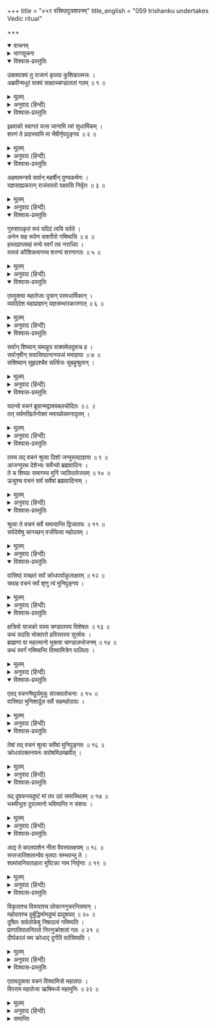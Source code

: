 +++
title = "०५९ वसिष्ठपुत्रशपनम्"
title_english = "059 trishanku undertakes Vedic ritual"

+++
<details open><summary>वाचनम्</summary>
<div caption="श्रीराम-हरिसीताराममूर्ति-घनपाठिभ्यां वचनम्" class="audioEmbed" src="https://archive.org/download/Ramayana-recitation-Sriram-harisItArAmamUrti-Ghanapaati-v2/Kanda_1/Kanda_1_BK-059-Vasista_Putranam_Shapa_Prapthi.mp3"></div>
</details>

<details><summary>भागसूचना</summary>

59. विश्वामित्रका त्रिशंकुको आश्वासन देकर उनका यज्ञ करानेके लिये ऋषि-मुनियोंको आमन्त्रित करना और उनकी बात न माननेवाले महोदय तथा ऋषिपुत्रोंको शाप देकर नष्ट करना
</details>

<details open><summary>विश्वास-प्रस्तुतिः</summary>

उक्तवाक्यं तु राजानं कृपया कुशिकात्मजः ।  
अब्रवीन्मधुरं वाक्यं साक्षाच्चण्डालतां गतम् ॥ १ ॥
</details>

<details><summary>मूलम्</summary>

उक्तवाक्यं तु राजानं कृपया कुशिकात्मजः ।  
अब्रवीन्मधुरं वाक्यं साक्षाच्चण्डालतां गतम् ॥ १ ॥
</details>

<details><summary>अनुवाद (हिन्दी)</summary>

[शतानन्दजी कहते हैं—श्रीराम!] साक्षात् चाण्डालके स्वरूपको प्राप्त हुए राजा त्रिशंकुके पूर्वोक्त वचनको सुनकर कुशिकनन्दन विश्वामित्रजीने दयासे द्रवित होकर उनसे मधुर वाणीमें कहा— ॥ १ ॥
</details>

<details open><summary>विश्वास-प्रस्तुतिः</summary>

इक्ष्वाको स्वागतं वत्स जानामि त्वां सुधार्मिकम् ।  
शरणं ते प्रदास्यामि मा भैषीर्नृपपुङ्गव ॥ २ ॥
</details>

<details><summary>मूलम्</summary>

इक्ष्वाको स्वागतं वत्स जानामि त्वां सुधार्मिकम् ।  
शरणं ते प्रदास्यामि मा भैषीर्नृपपुङ्गव ॥ २ ॥
</details>

<details><summary>अनुवाद (हिन्दी)</summary>

‘वत्स! इक्ष्वाकुकुलनन्दन! तुम्हारा स्वागत है । मैं जानता हूँ, तुम बड़े धर्मात्मा हो । नृपप्रवर! डरो मत, मैं तुम्हें शरण दूँगा ॥ २ ॥
</details>

<details open><summary>विश्वास-प्रस्तुतिः</summary>

अहमामन्त्रये सर्वान् महर्षीन् पुण्यकर्मणः ।  
यज्ञसाह्यकरान् राजंस्ततो यक्ष्यसि निर्वृतः ॥ ३ ॥
</details>

<details><summary>मूलम्</summary>

अहमामन्त्रये सर्वान् महर्षीन् पुण्यकर्मणः ।  
यज्ञसाह्यकरान् राजंस्ततो यक्ष्यसि निर्वृतः ॥ ३ ॥
</details>

<details><summary>अनुवाद (हिन्दी)</summary>

‘राजन्! तुम्हारे यज्ञमें सहायता करनेवाले समस्त पुण्यकर्मा महर्षियोंको मैं आमन्त्रित करता हूँ । फिर तुम आनन्दपूर्वक यज्ञ करना ॥ ३ ॥
</details>

<details open><summary>विश्वास-प्रस्तुतिः</summary>

गुरुशापकृतं रूपं यदिदं त्वयि वर्तते ।  
अनेन सह रूपेण सशरीरो गमिष्यसि ॥ ४ ॥  
हस्तप्राप्तमहं मन्ये स्वर्गं तव नराधिप ।  
यस्त्वं कौशिकमागम्य शरण्यं शरणागतः ॥ ५ ॥
</details>

<details><summary>मूलम्</summary>

गुरुशापकृतं रूपं यदिदं त्वयि वर्तते ।  
अनेन सह रूपेण सशरीरो गमिष्यसि ॥ ४ ॥  
हस्तप्राप्तमहं मन्ये स्वर्गं तव नराधिप ।  
यस्त्वं कौशिकमागम्य शरण्यं शरणागतः ॥ ५ ॥
</details>

<details><summary>अनुवाद (हिन्दी)</summary>

‘गुरुके शापसे तुम्हें जो यह नवीन रूप प्राप्त हुआ है इसके साथ ही तुम सदेह स्वर्गलोकको जाओगे । नरेश्वर! तुम जो शरणागतवत्सल विश्वामित्रकी शरणमें आ गये, इससे मैं यह समझता हूँ कि स्वर्गलोक तुम्हारे हाथमें आ गया है’ ॥ ४-५ ॥
</details>

<details open><summary>विश्वास-प्रस्तुतिः</summary>

एवमुक्त्वा महातेजाः पुत्रान् परमधार्मिकान् ।  
व्यादिदेश महाप्राज्ञान् यज्ञसम्भारकारणात् ॥ ६ ॥
</details>

<details><summary>मूलम्</summary>

एवमुक्त्वा महातेजाः पुत्रान् परमधार्मिकान् ।  
व्यादिदेश महाप्राज्ञान् यज्ञसम्भारकारणात् ॥ ६ ॥
</details>

<details><summary>अनुवाद (हिन्दी)</summary>

ऐसा कहकर महातेजस्वी विश्वामित्रने अपने परम धर्मपरायण महाज्ञानी पुत्रोंको यज्ञकी सामग्री जुटानेकी आज्ञा दी ॥ ६ ॥
</details>

<details open><summary>विश्वास-प्रस्तुतिः</summary>

सर्वान् शिष्यान् समाहूय वाक्यमेतदुवाच ह ।  
सर्वानृषीन् सवासिष्ठानानयध्वं ममाज्ञया ॥ ७ ॥  
सशिष्यान् सुहृदश्चैव सर्त्विजः सुबहुश्रुतान् ।
</details>

<details><summary>मूलम्</summary>

सर्वान् शिष्यान् समाहूय वाक्यमेतदुवाच ह ।  
सर्वानृषीन् सवासिष्ठानानयध्वं ममाज्ञया ॥ ७ ॥  
सशिष्यान् सुहृदश्चैव सर्त्विजः सुबहुश्रुतान् ।
</details>

<details><summary>अनुवाद (हिन्दी)</summary>

तत्पश्चात् समस्त शिष्योंको बुलाकर उनसे यह बात कही—‘तुमलोग मेरी आज्ञासे अनेक विषयोंके ज्ञाता समस्त ऋषि-मुनियोंको, जिनमें वसिष्ठके पुत्र भी सम्मिलित हैं, उनके शिष्यों, सुहृदों तथा ऋत्विजोंसहित बुला लाओ ॥ ७ १/२ ॥
</details>

<details open><summary>विश्वास-प्रस्तुतिः</summary>

यदन्यो वचनं ब्रूयान्मद्वाक्यबलचोदितः ॥ ८ ॥  
तत् सर्वमखिलेनोक्तं ममाख्येयमनादृतम् ।
</details>

<details><summary>मूलम्</summary>

यदन्यो वचनं ब्रूयान्मद्वाक्यबलचोदितः ॥ ८ ॥  
तत् सर्वमखिलेनोक्तं ममाख्येयमनादृतम् ।
</details>

<details><summary>अनुवाद (हिन्दी)</summary>

‘जिसे मेरा संदेश देकर बुलाया गया हो वह अथवा दूसरा कोई यदि इस यज्ञके विषयमें कोई अवहेलनापूर्ण बात कहे तो तुमलोग वह सब पूरा-पूरा मुझसे आकर कहना’ ॥ ८ १/२ ॥
</details>

<details open><summary>विश्वास-प्रस्तुतिः</summary>

तस्य तद् वचनं श्रुत्वा दिशो जग्मुस्तदाज्ञया ॥ ९ ॥  
आजग्मुरथ देशेभ्यः सर्वेभ्यो ब्रह्मवादिनः ।  
ते च शिष्याः समागम्य मुनिं ज्वलिततेजसम् ॥ १० ॥  
ऊचुश्च वचनं सर्वं सर्वेषां ब्रह्मवादिनाम् ।
</details>

<details><summary>मूलम्</summary>

तस्य तद् वचनं श्रुत्वा दिशो जग्मुस्तदाज्ञया ॥ ९ ॥  
आजग्मुरथ देशेभ्यः सर्वेभ्यो ब्रह्मवादिनः ।  
ते च शिष्याः समागम्य मुनिं ज्वलिततेजसम् ॥ १० ॥  
ऊचुश्च वचनं सर्वं सर्वेषां ब्रह्मवादिनाम् ।
</details>

<details><summary>अनुवाद (हिन्दी)</summary>

उनकी आज्ञा मानकर सभी शिष्य चारों दिशाओंमें चले गये । फिर तो सब देशोंसे ब्रह्मवादी मुनि आने लगे । विश्वामित्रके वे शिष्य उन प्रज्वलित तेजवाले महर्षिके पास सबसे पहले लौट आये और समस्त ब्रह्मवादियोंने जो बातें कही थीं, उन्हें सबने विश्वामित्रजीसे कह सुनाया ॥
</details>

<details open><summary>विश्वास-प्रस्तुतिः</summary>

श्रुत्वा ते वचनं सर्वे समायान्ति द्विजातयः ॥ ११ ॥  
सर्वदेशेषु चागच्छन् वर्जयित्वा महोदयम् ।
</details>

<details><summary>मूलम्</summary>

श्रुत्वा ते वचनं सर्वे समायान्ति द्विजातयः ॥ ११ ॥  
सर्वदेशेषु चागच्छन् वर्जयित्वा महोदयम् ।
</details>

<details><summary>अनुवाद (हिन्दी)</summary>

वे बोले—‘गुरुदेव! आपका आदेश या संदेश सुनकर प्रायः सम्पूर्ण देशोंमें रहनेवाले सभी ब्राह्मण आ रहे हैं । केवल महोदय नामक ऋषि तथा वसिष्ठ-पुत्रोंको छोड़कर सभी महर्षि यहाँ आनेके लिये प्रस्थान कर चुके हैं ॥ ११ १/२ ॥
</details>

<details open><summary>विश्वास-प्रस्तुतिः</summary>

वासिष्ठं यच्छतं सर्वं क्रोधपर्याकुलाक्षरम् ॥ १२ ॥  
यथाह वचनं सर्वं शृणु त्वं मुनिपुङ्गव ।
</details>

<details><summary>मूलम्</summary>

वासिष्ठं यच्छतं सर्वं क्रोधपर्याकुलाक्षरम् ॥ १२ ॥  
यथाह वचनं सर्वं शृणु त्वं मुनिपुङ्गव ।
</details>

<details><summary>अनुवाद (हिन्दी)</summary>

‘मुनिश्रेष्ठ! वसिष्ठके जो सौ पुत्र हैं, उन सबने क्रोधभरी वाणीमें जो कुछ कहा है, वह सब आप सुनिये ॥ १२ १/२ ॥
</details>

<details open><summary>विश्वास-प्रस्तुतिः</summary>

क्षत्रियो याजको यस्य चण्डालस्य विशेषतः ॥ १३ ॥  
कथं सदसि भोक्तारो हविस्तस्य सुरर्षयः ।  
ब्राह्मणा वा महात्मानो भुक्त्वा चाण्डालभोजनम् ॥ १४ ॥  
कथं स्वर्गं गमिष्यन्ति विश्वामित्रेण पालिताः ।
</details>

<details><summary>मूलम्</summary>

क्षत्रियो याजको यस्य चण्डालस्य विशेषतः ॥ १३ ॥  
कथं सदसि भोक्तारो हविस्तस्य सुरर्षयः ।  
ब्राह्मणा वा महात्मानो भुक्त्वा चाण्डालभोजनम् ॥ १४ ॥  
कथं स्वर्गं गमिष्यन्ति विश्वामित्रेण पालिताः ।
</details>

<details><summary>अनुवाद (हिन्दी)</summary>

‘वे कहते हैं—जो विशेषतः चण्डाल है और जिसका यज्ञ करानेवाला आचार्य क्षत्रिय है, उसके यज्ञमें देवर्षि अथवा महात्मा ब्राह्मण हविष्यका भोजन कैसे कर सकते हैं? अथवा चण्डालका अन्न खाकर विश्वामित्रसे पालित हुए ब्राह्मण स्वर्गमें कैसे जा सकेंगे?’ ॥ १३-१४ १/२ ॥
</details>

<details open><summary>विश्वास-प्रस्तुतिः</summary>

एतद् वचननैष्ठुर्यमूचुः संरक्तलोचनाः ॥ १५ ॥  
वासिष्ठा मुनिशार्दूल सर्वे सहमहोदयाः ।
</details>

<details><summary>मूलम्</summary>

एतद् वचननैष्ठुर्यमूचुः संरक्तलोचनाः ॥ १५ ॥  
वासिष्ठा मुनिशार्दूल सर्वे सहमहोदयाः ।
</details>

<details><summary>अनुवाद (हिन्दी)</summary>

‘मुनिप्रवर! महोदयके साथ वसिष्ठके सभी पुत्रोंने क्रोधसे लाल आँखें करके ये उपर्युक्त निष्ठुरतापूर्ण बातें कही थीं’ ॥ १५ १/२ ॥
</details>

<details open><summary>विश्वास-प्रस्तुतिः</summary>

तेषां तद् वचनं श्रुत्वा सर्वेषां मुनिपुङ्गवः ॥ १६ ॥  
क्रोधसंरक्तनयनः सरोषमिदमब्रवीत् ।
</details>

<details><summary>मूलम्</summary>

तेषां तद् वचनं श्रुत्वा सर्वेषां मुनिपुङ्गवः ॥ १६ ॥  
क्रोधसंरक्तनयनः सरोषमिदमब्रवीत् ।
</details>

<details><summary>अनुवाद (हिन्दी)</summary>

उन सबकी वह बात सुनकर मुनिवर विश्वामित्रके दोनों नेत्र क्रोधसे लाल हो गये और वे रोषपूर्वक इस प्रकार बोले— ॥ १६ १/२ ॥
</details>

<details open><summary>विश्वास-प्रस्तुतिः</summary>

यद् दूषयन्त्यदुष्टं मां तप उग्रं समास्थितम् ॥ १७ ॥  
भस्मीभूता दुरात्मानो भविष्यन्ति न संशयः ।
</details>

<details><summary>मूलम्</summary>

यद् दूषयन्त्यदुष्टं मां तप उग्रं समास्थितम् ॥ १७ ॥  
भस्मीभूता दुरात्मानो भविष्यन्ति न संशयः ।
</details>

<details><summary>अनुवाद (हिन्दी)</summary>

‘मैं उग्र तपस्यामें लगा हूँ और दोष या दुर्भावनासे रहित हूँ तो भी जो मुझपर दोषारोपण करते हैं, वे दुरात्मा भस्मीभूत हो जायँगे, इसमें संशय नहीं है ॥ १७ १/२ ॥
</details>

<details open><summary>विश्वास-प्रस्तुतिः</summary>

अद्य ते कालपाशेन नीता वैवस्वतक्षयम् ॥ १८ ॥  
सप्तजातिशतान्येव मृतपाः सम्भवन्तु ते ।  
श्वमांसनियताहारा मुष्टिका नाम निर्घृणाः ॥ १९ ॥
</details>

<details><summary>मूलम्</summary>

अद्य ते कालपाशेन नीता वैवस्वतक्षयम् ॥ १८ ॥  
सप्तजातिशतान्येव मृतपाः सम्भवन्तु ते ।  
श्वमांसनियताहारा मुष्टिका नाम निर्घृणाः ॥ १९ ॥
</details>

<details><summary>अनुवाद (हिन्दी)</summary>

‘आज कालपाशसे बँधकर वे यमलोकमें पहुँचा दिये गये । अब ये सात सौ जन्मोंतक मुर्दोंकी रखवाली करनेवाली, निश्चितरूपसे कुत्तेका मांस खानेवाली मुष्टिक नामक प्रसिद्ध निर्दय चण्डाल-जातिमें जन्म ग्रहण करें ॥ १८-१९ ॥
</details>

<details open><summary>विश्वास-प्रस्तुतिः</summary>

विकृताश्च विरूपाश्च लोकाननुचरन्त्विमान् ।  
महोदयश्च दुर्बुद्धिर्मामदूष्यं ह्यदूषयत् ॥ २० ॥  
दूषितः सर्वलोकेषु निषादत्वं गमिष्यति ।  
प्राणातिपातनिरतो निरनुक्रोशतां गतः ॥ २१ ॥  
दीर्घकालं मम क्रोधाद् दुर्गतिं वर्तयिष्यति ।
</details>

<details><summary>मूलम्</summary>

विकृताश्च विरूपाश्च लोकाननुचरन्त्विमान् ।  
महोदयश्च दुर्बुद्धिर्मामदूष्यं ह्यदूषयत् ॥ २० ॥  
दूषितः सर्वलोकेषु निषादत्वं गमिष्यति ।  
प्राणातिपातनिरतो निरनुक्रोशतां गतः ॥ २१ ॥  
दीर्घकालं मम क्रोधाद् दुर्गतिं वर्तयिष्यति ।
</details>

<details><summary>अनुवाद (हिन्दी)</summary>

‘वे लोग विकृत एवं विरूप होकर इन लोकोंमें विचरें । साथ ही दुर्बुद्धि महोदय भी, जिसने मुझ दोषहीनको भी दूषित किया है, मेरे क्रोधसे दीर्घ-कालतक सब लोगोंमें निन्दित, दूसरे प्राणियोंकी हिंसामें तत्पर और दयाशून्य निषादयोनिको प्राप्त करके दुर्गति भोगेगा’ ॥ २०-२१ १/२ ॥
</details>

<details open><summary>विश्वास-प्रस्तुतिः</summary>

एतावदुक्त्वा वचनं विश्वामित्रो महातपाः ।  
विरराम महातेजा ऋषिमध्ये महामुनिः ॥ २२ ॥
</details>

<details><summary>मूलम्</summary>

एतावदुक्त्वा वचनं विश्वामित्रो महातपाः ।  
विरराम महातेजा ऋषिमध्ये महामुनिः ॥ २२ ॥
</details>

<details><summary>अनुवाद (हिन्दी)</summary>

ऋषियोंके बीचमें ऐसा कहकर महातपस्वी, महातेजस्वी एवं महामुनि विश्वामित्र चुप हो गये ॥ २२ ॥
</details>

<details><summary>समाप्तिः</summary>

इत्यार्षे श्रीमद्रामायणे वाल्मीकीये आदिकाव्ये बालकाण्डे एकोनषष्टितमः सर्गः ॥ ५९ ॥  
इस प्रकार श्रीवाल्मीकिनिर्मित आर्षरामायण आदिकाव्यके बालकाण्डमें उनसठवाँ सर्ग पूरा हुआ ॥ ५९ ॥
</details>

